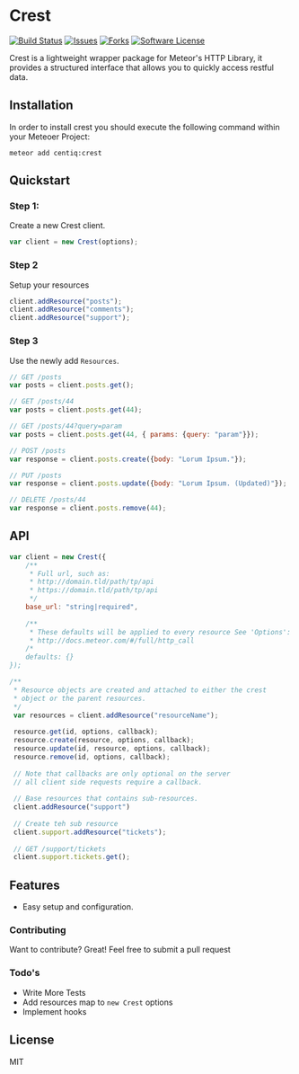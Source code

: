 # Crest

[![Build Status](https://travis-ci.org/Centiq/centiq-crest.svg?branch=master)](https://travis-ci.org/Centiq/centiq-crest)
[![Issues](https://img.shields.io/github/issues/Centiq/centiq-crest.svg)](https://github.com/Centiq/centiq-crest/issues)
[![Forks](https://img.shields.io/github/forks/Centiq/centiq-crest.svg)](https://github.com/Centiq/centiq-crest/fork)
[![Software License](https://img.shields.io/badge/license-MIT-blue.svg)](LICENSE.md)

Crest is a lightweight wrapper package for Meteor's HTTP Library, it provides a structured interface that allows you to quickly access restful data.

## Installation
In order to install crest you should execute the following command within your Meteoer Project:

```shell
meteor add centiq:crest
```

## Quickstart

### Step 1:
Create a new Crest client.

```javascript
var client = new Crest(options);
```

### Step 2
Setup your resources

```javascript
client.addResource("posts");
client.addResource("comments");
client.addResource("support");
```

### Step 3
Use the newly add `Resources`.
```javascript
// GET /posts
var posts = client.posts.get();

// GET /posts/44
var posts = client.posts.get(44);

// GET /posts/44?query=param
var posts = client.posts.get(44, { params: {query: "param"}});

// POST /posts
var response = client.posts.create({body: "Lorum Ipsum."});

// PUT /posts
var response = client.posts.update({body: "Lorum Ipsum. (Updated)"});

// DELETE /posts/44
var response = client.posts.remove(44);
```

## API
```javascript
var client = new Crest({
    /**
     * Full url, such as:
     * http://domain.tld/path/tp/api
     * https://domain.tld/path/tp/api
     */
    base_url: "string|required",
    
    /**
     * These defaults will be applied to every resource See 'Options':
     * http://docs.meteor.com/#/full/http_call
    /*
    defaults: {}
});

/**
 * Resource objects are created and attached to either the crest
 * object or the parent resources.
 */
 var resources = client.addResource("resourceName");
 
 resource.get(id, options, callback);
 resource.create(resource, options, callback);
 resource.update(id, resource, options, callback);
 resource.remove(id, options, callback);
 
 // Note that callbacks are only optional on the server
 // all client side requests require a callback.
 
 // Base resources that contains sub-resources.
 client.addResource("support")
 
 // Create teh sub resource
 client.support.addResource("tickets");
 
 // GET /support/tickets
 client.support.tickets.get();
```

## Features
  - Easy setup and configuration.

### Contributing
Want to contribute? Great! Feel free to submit a pull request

### Todo's
 - Write More Tests
 - Add resources map to `new Crest` options
 - Implement hooks

License
----
MIT
